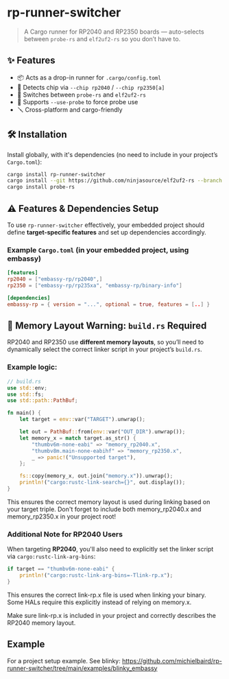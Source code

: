 # rp-runner-switcher

> A Cargo runner for RP2040 and RP2350 boards — auto-selects between `probe-rs` and `elf2uf2-rs` so you don’t have to.

## ✨ Features

- 📦 Acts as a drop-in runner for `.cargo/config.toml`
- 🔌 Detects chip via `--chip rp2040` / `--chip rp2350[a]`
- 🔁 Switches between `probe-rs` and `elf2uf2-rs`
- 🔧 Supports `--use-probe` to force probe use
- 🪛 Cross-platform and cargo-friendly

## 🛠️ Installation

Install globally, with it's dependencies (no need to include in your project’s `Cargo.toml`):

```sh
cargo install rp-runner-switcher
cargo install --git https://github.com/ninjasource/elf2uf2-rs --branch pico2-support
cargo install probe-rs
```

## ⚠️ Features & Dependencies Setup

To use `rp-runner-switcher` effectively, your embedded project should define **target-specific features** and set up dependencies accordingly.

### Example `Cargo.toml` (in your embedded project, using embassy)

```toml
[features]
rp2040 = ["embassy-rp/rp2040",]
rp2350 = ["embassy-rp/rp235xa", "embassy-rp/binary-info"]

[dependencies]
embassy-rp = { version = "...", optional = true, features = [..] }
```


## 🧱 Memory Layout Warning: `build.rs` Required

RP2040 and RP2350 use **different memory layouts**, so you’ll need to dynamically select the correct linker script in your project’s `build.rs`.

### Example logic:

```rust
// build.rs
use std::env;
use std::fs;
use std::path::PathBuf;

fn main() {
    let target = env::var("TARGET").unwrap();

    let out = PathBuf::from(env::var("OUT_DIR").unwrap());
    let memory_x = match target.as_str() {
        "thumbv6m-none-eabi" => "memory_rp2040.x",
        "thumbv8m.main-none-eabihf" => "memory_rp2350.x",
        _ => panic!("Unsupported target"),
    };

    fs::copy(memory_x, out.join("memory.x")).unwrap();
    println!("cargo:rustc-link-search={}", out.display());
}
```

This ensures the correct memory layout is used during linking based on your target triple. Don't forget to include both memory_rp2040.x and memory_rp2350.x in your project root!

### Additional Note for RP2040 Users

When targeting **RP2040**, you'll also need to explicitly set the linker script via `cargo:rustc-link-arg-bins`:

```rust
if target == "thumbv6m-none-eabi" {
    println!("cargo:rustc-link-arg-bins=-Tlink-rp.x");
}
```

This ensures the correct link-rp.x file is used when linking your binary. Some HALs require this explicitly instead of relying on memory.x.

Make sure link-rp.x is included in your project and correctly describes the RP2040 memory layout.

## Example

For a project setup example. See blinky: https://github.com/michielbaird/rp-runner-switcher/tree/main/examples/blinky_embassy